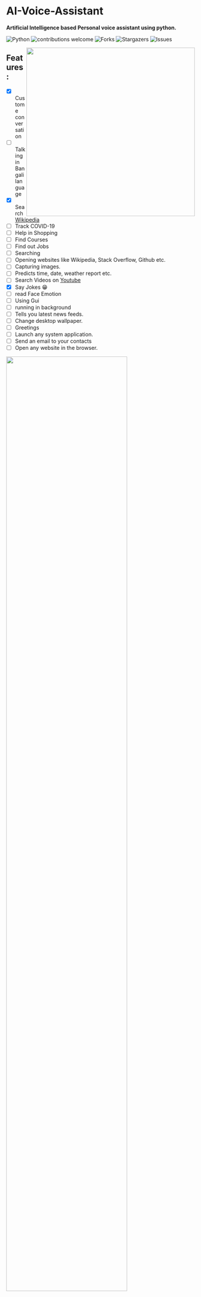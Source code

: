 # AI-Voice-Assistant
**Artificial Intelligence based Personal voice assistant using python.**

![Python](https://img.shields.io/badge/python-v3.7+-blue.svg)
![contributions welcome](https://img.shields.io/badge/contributions-welcome-brightgreen.svg?style=flat)
![Forks](https://img.shields.io/github/forks/devjewel01/AI-Voice-Assistant.svg?logo=github)
![Stargazers](https://img.shields.io/github/stars/devjewel01/AI-Voice-Assistant.svg?logo=github)
![Issues](https://img.shields.io/github/issues/devjewel01/AI-Voice-Assistant.svg?logo=github)

<img align='right' src="Extras/Pic/AI.jpeg" width="450">

## Features:
- [X] Custome conversation
- [ ] Talking in Bangali language
- [X] Search [Wikipedia](https://www.wikipedia.org/)
- [ ] Track COVID-19
- [ ] Help in Shopping 
- [ ] Find Courses 
- [ ] Find out Jobs 
- [ ] Searching
- [ ] Opening websites like Wikipedia, Stack Overflow, Github etc.
- [ ] Capturing images.
- [ ] Predicts time, date, weather report etc. 
- [ ] Search Videos on [Youtube](https://www.youtube.com/)
- [X] Say Jokes :grin:
- [ ] read Face Emotion
- [ ] Using Gui
- [ ] running in background
- [ ] Tells you latest news feeds.
- [ ] Change desktop wallpaper.
- [ ] Greetings
- [ ] Launch any system application.
- [ ] Send an email to your contacts
- [ ] Open any website in the browser.
  
<img src="Extras/Pic/gif1.gif" width="80%" >

## Looking for contributors!
Looking for contributors to help build out the voice assistant. There are a lot of work to do. This would be a good oppurtunity to learn Machine Learning and how to Engineer an entire ML system from the ground up. You can add your any idea to our project.

## Contribution guidelines 
Follow these algorithms to contribute to the voice assistant project. 
- Fork this repository 
- Add your any idea to the project. Or 
- Select your comfortable issues given in issues feature [click here to see the issues](https://github.com/devjewel01/AI-Voice-Assistantissues).
- Try to solve the mentioned issues and make a pull request by using branch folder 🌿 .
- Stricly maintain the clear commit name and message.
- Make a pull request to this repository ❤

## Installation 

```
https://github.com/devjewel01/AI-Voice-Assistant
```
```
cd AI-Voice-Assistant
```
**For Windows users:**

```
pip install -r requirements.txt
```

**For Linux users:**

```
pip3 install -r requirements.txt
```
```
cd src
```
```
python3 main.py
```



